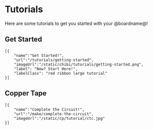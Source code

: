 # Tutorials 

Here are some tutorials to get you started with your @boardname@! 

## Get Started

```codecard
[{
    "name":"Get Started!", 
    "url":"/tutorials/getting-started", 
    "imageUrl":"/static/chibi/tutorials/getting-started.png",
    "label": "New? Start Here!",
    "labelClass": "red ribbon large tutorial"
}]
```

## Copper Tape 

```codecard
[{
    "name":"Complete the Circuit!", 
    "url":"/make/complete-the-circuit", 
    "imageUrl":"/static/cp/tutorial/ctc.jpg"
}]
```